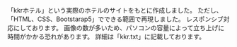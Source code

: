 「kkrホテル」という実際のホテルのサイトをもとに作成しました。 
ただし、「HTML、CSS、Bootstarap5」でできる範囲で再現しました。
レスポンシブ対応にしております。
画像の数が多いため、パソコンの容量によって立ち上げに時間がかかる恐れがあります。
詳細は「kkr.txt」に記載しております。
